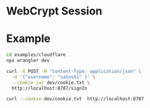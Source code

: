 # WebCrypt Session

# Example
```bash
cd examples/cloudflare
npx wrangler dev
```
```bash
curl -X POST -H "Content-Type: application/json" \
  -d '{"username": "satoshi" }' \
  --cookie-jar dev/cookie.txt \
  http://localhost:8787/signIn
```
```bash
curl --cookie dev/cookie.txt  http://localhost:8787
```
